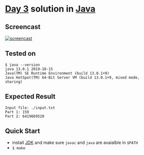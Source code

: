 # [Day 3](https://adventofcode.com/2020/day/3) solution in [Java](https://www.oracle.com/java/)

## Screencast

[![screencast](http://i3.ytimg.com/vi/mlth0Bn18Vs/hqdefault.jpg)](https://www.youtube.com/watch?v=mlth0Bn18Vs&list=PLpM-Dvs8t0Vba3v-9lweHuomr0DPhdX6P&t=700s)

## Tested on

```
$ java --version
java 13.0.1 2019-10-15
Java(TM) SE Runtime Environment (build 13.0.1+9)
Java HotSpot(TM) 64-Bit Server VM (build 13.0.1+9, mixed mode, sharing)
```

## Expected Result

```
Input file: ./input.txt
Part 1: 159
Part 2: 6419669520
```

## Quick Start

- install [JDK](https://www.oracle.com/java/technologies/javase-downloads.html) and make sure `javac` and `java` are avaialble in `$PATH`
- `$ make`
